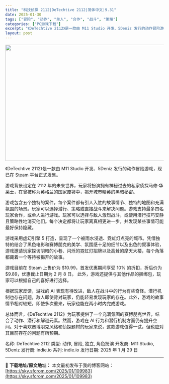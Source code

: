 ```yaml
---
title: "科技侦探 2112|DeTechtive 2112|简体中文|9.31"
date: 2025-01-30
tags: ["冒险", "动作", "单人", "合作", "战斗", "策略"]
categories: ["PC游戏下载"]
excerpt: "《DeTechtive 2112》是一款由 M11 Studio 开发、5Deniz 发行的动作冒险游戏，现已在 Steam 平台正式发售。 游戏背景设定在 2112 年的未来世界，玩家将扮演拥有神秘过去的私家侦探马修·华莱士，在曾被称为英格兰的国家废墟中，揭开城市精英的黑暗秘密。 游戏包含五个独特&hellip;"
layout: post
---
```


<img class="aligncenter size-full wp-image-109984" src="https://sky.sfcrom.com/wp-content/uploads/2025/01/2025013001161946.webp" alt="" width="660" height="370" />

《DeTechtive 2112》是一款由 M11 Studio 开发、5Deniz 发行的动作冒险游戏，现已在 Steam 平台正式发售。

游戏背景设定在 2112 年的未来世界，玩家将扮演拥有神秘过去的私家侦探马修·华莱士，在曾被称为英格兰的国家废墟中，揭开城市精英的黑暗秘密。

游戏包含五个独特的案件，每个案件都有引人入胜的故事情节、独特的地图和充满氛围的场景。玩家可以选择潜行、策略或直接战斗来解决问题。游戏支持最多四名玩家合作，或单人进行游戏。玩家可以选择与敌人激烈战斗，或使用潜行技巧安静且策略性地消灭他们。每个决定都将让玩家离真相更进一步，并发现某些事情可能最好保持隐藏。

游戏采用虚幻引擎 5 打造，呈现了一个被雨水浸透、霓虹灯点亮的城市。凭借独特的结合了黑色电影和赛博朋克的美学、氛围感十足的细节以及出色的叙事体验，游戏邀请玩家探访阴暗的小巷、闪烁的霓虹灯招牌以及高耸的摩天大楼，每个角落都藏着一个等待被揭开的故事。

游戏目前在 Steam 上售价为 $10.99，首发优惠期间享受 10% 的折扣，折后价为 $9.89，优惠截止日期为 2 月 8 日。
此外，游戏还提供与其他作品的捆绑包，玩家可以根据自己的喜好进行选择。

根据玩家反馈，游戏的 AI 表现有待改进，敌人在战斗中的行为有些奇怪。潜行机制也存在问题，敌人即使背对玩家，仍能轻易发现玩家的存在。此外，游戏的故事情节相对较短，即使多次重来，玩家也能在两小时内完成游戏。

总体而言，《DeTechtive 2112》为玩家提供了一个充满氛围的赛博朋克世界，结合了动作、潜行和解谜元素。然而，游戏在 AI 行为和潜行机制方面仍有提升空间。对于喜欢赛博朋克风格和侦探题材的玩家来说，这款游戏值得一试，但也应对其目前存在的问题有所预期。

名称: DeTechtive 2112
类型: 动作, 冒险, 独立, 角色扮演
开发商: M11 Studio, 5Deniz
发行商: indie.io
系列: indie.io
发行日期: 2025 年 1 月 29 日

---
📖 **下载地址/原文地址：** 本文最初发布于我的博客网站：[https://sky.sfcrom.com/2025/01/109983](https://sky.sfcrom.com/2025/01/109983)
